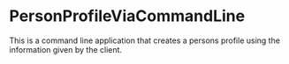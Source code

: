 # PersonProfileViaCommandLine
This is a command line application that creates a persons profile using the information given by the client.
